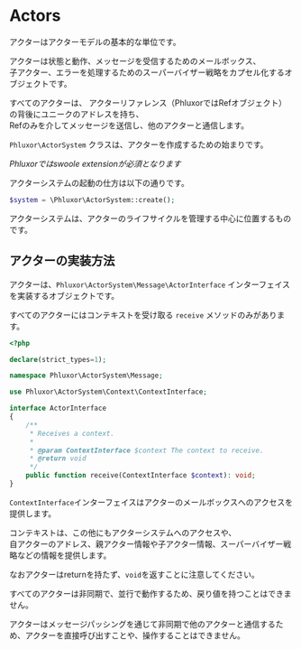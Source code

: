 # Actors

アクターはアクターモデルの基本的な単位です。

アクターは状態と動作、メッセージを受信するためのメールボックス、  
子アクター、エラーを処理するためのスーパーバイザー戦略をカプセル化するオブジェクトです。

すべてのアクターは、
アクターリファレンス（PhluxorではRefオブジェクト）の背後にユニークのアドレスを持ち、  
Refのみを介してメッセージを送信し、他のアクターと通信します。

`Phluxor\ActorSystem` クラスは、アクターを作成するための始まりです。

*Phluxorではswoole extensionが必須となります*

アクターシステムの起動の仕方は以下の通りです。

```php
$system = \Phluxor\ActorSystem::create();
```

アクターシステムは、アクターのライフサイクルを管理する中心に位置するものです。

## アクターの実装方法

アクターは、`Phluxor\ActorSystem\Message\ActorInterface` インターフェイスを実装するオブジェクトです。

すべてのアクターにはコンテキストを受け取る `receive` メソッドのみがあります。

```php
<?php

declare(strict_types=1);

namespace Phluxor\ActorSystem\Message;

use Phluxor\ActorSystem\Context\ContextInterface;

interface ActorInterface
{
    /**
     * Receives a context.
     *
     * @param ContextInterface $context The context to receive.
     * @return void
     */
    public function receive(ContextInterface $context): void;
}

```

`ContextInterface`インターフェイスはアクターのメールボックスへのアクセスを提供します。

コンテキストは、この他にもアクターシステムへのアクセスや、  
自アクターのアドレス、親アクター情報や子アクター情報、スーパーバイザー戦略などの情報を提供します。  

なおアクターはreturnを持たず、`void`を返すことに注意してください。

すべてのアクターは非同期で、並行で動作するため、戻り値を持つことはできません。

アクターはメッセージパッシングを通じて非同期で他のアクターと通信するため、アクターを直接呼び出すことや、操作することはできません。
